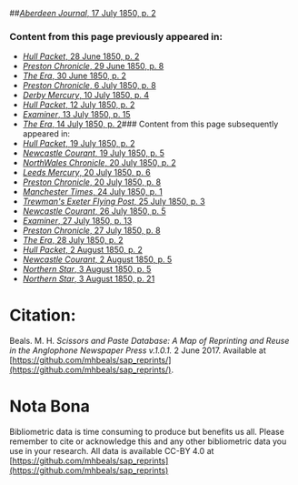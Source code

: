 ##[*Aberdeen Journal*, 17 July 1850, p. 2](https://mhbeals.github.io/sap_html/Aberdeen-Journal/Aberdeen-Journal-17-July-1850-p-2)

### Content from this page previously appeared in:
+ [*Hull Packet*, 28 June 1850, p. 2](https://mhbeals.github.io/sap_html/Hull-Packet/Hull-Packet-28-June-1850-p-2)
+ [*Preston Chronicle*, 29 June 1850, p. 8](https://mhbeals.github.io/sap_html/Preston-Chronicle/Preston-Chronicle-29-June-1850-p-8)
+ [*The Era*, 30 June 1850, p. 2](https://mhbeals.github.io/sap_html/The-Era/The-Era-30-June-1850-p-2)
+ [*Preston Chronicle*, 6 July 1850, p. 8](https://mhbeals.github.io/sap_html/Preston-Chronicle/Preston-Chronicle-6-July-1850-p-8)
+ [*Derby Mercury*, 10 July 1850, p. 4](https://mhbeals.github.io/sap_html/Derby-Mercury/Derby-Mercury-10-July-1850-p-4)
+ [*Hull Packet*, 12 July 1850, p. 2](https://mhbeals.github.io/sap_html/Hull-Packet/Hull-Packet-12-July-1850-p-2)
+ [*Examiner*, 13 July 1850, p. 15](https://mhbeals.github.io/sap_html/Examiner/Examiner-13-July-1850-p-15)
+ [*The Era*, 14 July 1850, p. 2](https://mhbeals.github.io/sap_html/The-Era/The-Era-14-July-1850-p-2)### Content from this page subsequently appeared in:
+ [*Hull Packet*, 19 July 1850, p. 2](https://mhbeals.github.io/sap_html/Hull-Packet/Hull-Packet-19-July-1850-p-2)
+ [*Newcastle Courant*, 19 July 1850, p. 5](https://mhbeals.github.io/sap_html/Newcastle-Courant/Newcastle-Courant-19-July-1850-p-5)
+ [*NorthWales Chronicle*, 20 July 1850, p. 2](https://mhbeals.github.io/sap_html/NorthWales-Chronicle/NorthWales-Chronicle-20-July-1850-p-2)
+ [*Leeds Mercury*, 20 July 1850, p. 6](https://mhbeals.github.io/sap_html/Leeds-Mercury/Leeds-Mercury-20-July-1850-p-6)
+ [*Preston Chronicle*, 20 July 1850, p. 8](https://mhbeals.github.io/sap_html/Preston-Chronicle/Preston-Chronicle-20-July-1850-p-8)
+ [*Manchester Times*, 24 July 1850, p. 1](https://mhbeals.github.io/sap_html/Manchester-Times/Manchester-Times-24-July-1850-p-1)
+ [*Trewman's Exeter Flying Post*, 25 July 1850, p. 3](https://mhbeals.github.io/sap_html/Trewman's-Exeter-Flying-Post/Trewman's-Exeter-Flying-Post-25-July-1850-p-3)
+ [*Newcastle Courant*, 26 July 1850, p. 5](https://mhbeals.github.io/sap_html/Newcastle-Courant/Newcastle-Courant-26-July-1850-p-5)
+ [*Examiner*, 27 July 1850, p. 13](https://mhbeals.github.io/sap_html/Examiner/Examiner-27-July-1850-p-13)
+ [*Preston Chronicle*, 27 July 1850, p. 8](https://mhbeals.github.io/sap_html/Preston-Chronicle/Preston-Chronicle-27-July-1850-p-8)
+ [*The Era*, 28 July 1850, p. 2](https://mhbeals.github.io/sap_html/The-Era/The-Era-28-July-1850-p-2)
+ [*Hull Packet*, 2 August 1850, p. 2](https://mhbeals.github.io/sap_html/Hull-Packet/Hull-Packet-2-August-1850-p-2)
+ [*Newcastle Courant*, 2 August 1850, p. 5](https://mhbeals.github.io/sap_html/Newcastle-Courant/Newcastle-Courant-2-August-1850-p-5)
+ [*Northern Star*, 3 August 1850, p. 5](https://mhbeals.github.io/sap_html/Northern-Star/Northern-Star-3-August-1850-p-5)
+ [*Northern Star*, 3 August 1850, p. 21](https://mhbeals.github.io/sap_html/Northern-Star/Northern-Star-3-August-1850-p-21)
                    
# Citation: 

Beals. M. H. *Scissors and Paste Database: A Map of Reprinting and Reuse in the Anglophone Newspaper Press v.1.0.1.* 2 June 2017. Available at [https://github.com/mhbeals/sap_reprints/](https://github.com/mhbeals/sap_reprints/). 
                    
# Nota Bona

Bibliometric data is time consuming to produce but benefits us all. Please remember to cite or acknowledge this and any other bibliometric data you use in your research. All data is available CC-BY 4.0 at [https://github.com/mhbeals/sap_reprints](https://github.com/mhbeals/sap_reprints)
